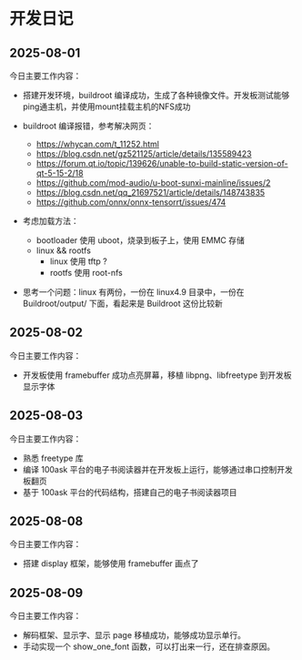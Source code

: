# 开发日记

## 2025-08-01
今日主要工作内容：
- 搭建开发环境，buildroot 编译成功，生成了各种镜像文件。开发板测试能够ping通主机，并使用mount挂载主机的NFS成功
- buildroot 编译报错，参考解决网页：
	- https://whycan.com/t_11252.html
	- https://blog.csdn.net/gz521125/article/details/135589423
	- https://forum.qt.io/topic/139626/unable-to-build-static-version-of-qt-5-15-2/18
	- https://github.com/mod-audio/u-boot-sunxi-mainline/issues/2
	- https://blog.csdn.net/qq_21697521/article/details/148743835
	- https://github.com/onnx/onnx-tensorrt/issues/474


- 考虑加载方法：
	- bootloader 使用 uboot，烧录到板子上，使用 EMMC 存储
	- linux && rootfs
		- linux 使用 tftp ?
		- rootfs 使用 root-nfs
- 思考一个问题：linux 有两份，一份在 linux4.9 目录中，一份在 Buildroot/output/ 下面，看起来是 Buildroot 这份比较新


## 2025-08-02
今日主要工作内容：
- 开发板使用 framebuffer 成功点亮屏幕，移植 libpng、libfreetype 到开发板显示字体


## 2025-08-03
今日主要工作内容：
- 熟悉 freetype 库
- 编译 100ask 平台的电子书阅读器并在开发板上运行，能够通过串口控制开发板翻页
- 基于 100ask 平台的代码结构，搭建自己的电子书阅读器项目

## 2025-08-08
今日主要工作内容：
- 搭建 display 框架，能够使用 framebuffer 画点了

## 2025-08-09
今日主要工作内容：
- 解码框架、显示字、显示 page 移植成功，能够成功显示单行。
- 手动实现一个 show_one_font 函数，可以打出来一行，还在排查原因。
